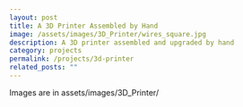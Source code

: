 ```yaml
---
layout: post
title: A 3D Printer Assembled by Hand
image: /assets/images/3D_Printer/wires_square.jpg
description: A 3D printer assembled and upgraded by hand
category: projects
permalink: /projects/3d-printer
related_posts: ""
---
```

Images are in assets/images/3D_Printer/